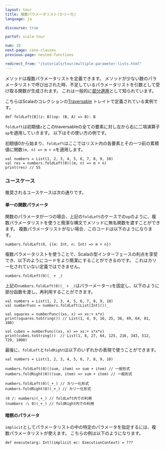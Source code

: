 ```yaml
---
layout: tour
title: 複数パラメータリスト(カリー化)
language: ja

discourse: true

partof: scala-tour

num: 10
next-page: case-classes
previous-page: nested-functions

redirect_from: "/tutorials/tour/multiple-parameter-lists.html"
---
```


メソッドは複数パラメータリストを定義できます。
メソッドが少ない数のパラメータリストで呼び出された時、不足しているパラメータリストを引数として受け取る関数が生成されます。
これは一般的に[部分適用](https://en.wikipedia.org/wiki/Partial_application)として知られています。

こちらはScalaのコレクションの[Traversable](/overviews/collections/trait-traversable.html) トレイトで定義されている実例です。

```
def foldLeft[B](z: B)(op: (B, A) => B): B
```
`foldLeft`は初期値`z`とこのtraversableの全ての要素に対し左から右に二項演算子`op`を適用していきます。
以下はその使い方の例です。

初期値0から始まり、`foldLeft`はここではリスト内の各要素とその一つ前の累積値に関数`(m, n) => m + n`を適用します。

```tut
val numbers = List(1, 2, 3, 4, 5, 6, 7, 8, 9, 10)
val res = numbers.foldLeft(0)((m, n) => m + n)
print(res) // 55
```
### ユースケース
推奨されるユースケースは次の通りです。

#### 単一の関数パラメータ
   関数のパラメータが一つの場合、上記の`foldLeft`のケースでの`op`のように、複数パラメータリストを使うと簡潔な構文でメソッドに無名関数を渡すことができます。
   複数パラメータリストがない場合、このコードは以下のようになります。

```
numbers.foldLeft(0, {(m: Int, n: Int) => m + n})
```

   複数パラメータリストを使うことで、Scalaの型インターフェースの利点を享受でき、以下のようにコードをより簡潔にすることができるのです。
   これはカリー化されていない定義ではできません。
    
```
numbers.foldLeft(0)(_ + _)
```
   上記の`numbers.foldLeft(0)(_ + _)`はパラーメーター`z`を固定し、以下のように部分函数を渡し、再利用することができます。

```tut
val numbers = List(1, 2, 3, 4, 5, 6, 7, 8, 9, 10)
val numberFunc = numbers.foldLeft(List[Int]())_

val squares = numberFunc((xs, x) => xs:+ x*x)
print(squares.toString()) // List(1, 4, 9, 16, 25, 36, 49, 64, 81, 100)

val cubes = numberFunc((xs, x) => xs:+ x*x*x)
print(cubes.toString())  // List(1, 8, 27, 64, 125, 216, 343, 512, 729, 1000)
```

   最後に、`foldLeft`と`foldRight`は以下のいずれかの表現で使うことができます。

```tut
val numbers = List(1, 2, 3, 4, 5, 6, 7, 8, 9, 10)

numbers.foldLeft(0)((sum, item) => sum + item) // 一般形式
numbers.foldRight(0)((sum, item) => sum + item) // 一般形式

numbers.foldLeft(0)(_+_) // カリー化形式
numbers.foldRight(0)(_+_) // カリー化形式

(0 /: numbers)(_+_) // foldLeft内での利用
(numbers :\ 0)(_+_) // foldRight内での利用
```   

   
#### 暗黙のパラメータ
   `implicit`としてパラメータリストの中の特定のパラメータを指定するには、複数パラメータリストが使えます。
   こちらの例は以下のようになります。
```
def execute(arg: Int)(implicit ec: ExecutionContext) = ???
```
    
